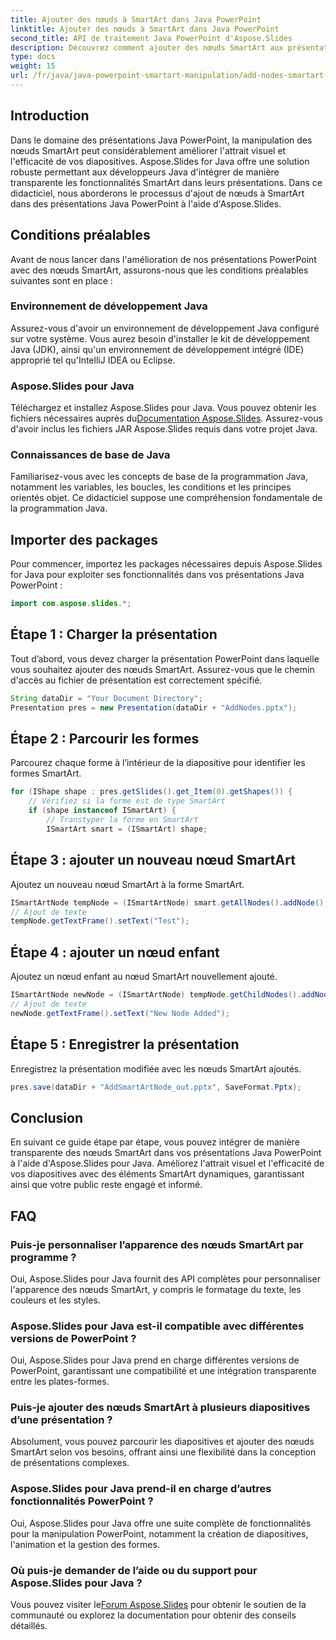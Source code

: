 ```yaml
---
title: Ajouter des nœuds à SmartArt dans Java PowerPoint
linktitle: Ajouter des nœuds à SmartArt dans Java PowerPoint
second_title: API de traitement Java PowerPoint d'Aspose.Slides
description: Découvrez comment ajouter des nœuds SmartArt aux présentations Java PowerPoint à l'aide d'Aspose.Slides pour Java. Améliorez l’attrait visuel sans effort.
type: docs
weight: 15
url: /fr/java/java-powerpoint-smartart-manipulation/add-nodes-smartart-java-powerpoint/
---
```

## Introduction
Dans le domaine des présentations Java PowerPoint, la manipulation des nœuds SmartArt peut considérablement améliorer l'attrait visuel et l'efficacité de vos diapositives. Aspose.Slides for Java offre une solution robuste permettant aux développeurs Java d'intégrer de manière transparente les fonctionnalités SmartArt dans leurs présentations. Dans ce didacticiel, nous aborderons le processus d'ajout de nœuds à SmartArt dans des présentations Java PowerPoint à l'aide d'Aspose.Slides.
## Conditions préalables
Avant de nous lancer dans l'amélioration de nos présentations PowerPoint avec des nœuds SmartArt, assurons-nous que les conditions préalables suivantes sont en place :
### Environnement de développement Java
Assurez-vous d'avoir un environnement de développement Java configuré sur votre système. Vous aurez besoin d'installer le kit de développement Java (JDK), ainsi qu'un environnement de développement intégré (IDE) approprié tel qu'IntelliJ IDEA ou Eclipse.
### Aspose.Slides pour Java
 Téléchargez et installez Aspose.Slides pour Java. Vous pouvez obtenir les fichiers nécessaires auprès du[Documentation Aspose.Slides](https://reference.aspose.com/slides/java/). Assurez-vous d'avoir inclus les fichiers JAR Aspose.Slides requis dans votre projet Java.
### Connaissances de base de Java
Familiarisez-vous avec les concepts de base de la programmation Java, notamment les variables, les boucles, les conditions et les principes orientés objet. Ce didacticiel suppose une compréhension fondamentale de la programmation Java.

## Importer des packages
Pour commencer, importez les packages nécessaires depuis Aspose.Slides for Java pour exploiter ses fonctionnalités dans vos présentations Java PowerPoint :
```java
import com.aspose.slides.*;
```
## Étape 1 : Charger la présentation
Tout d’abord, vous devez charger la présentation PowerPoint dans laquelle vous souhaitez ajouter des nœuds SmartArt. Assurez-vous que le chemin d'accès au fichier de présentation est correctement spécifié.
```java
String dataDir = "Your Document Directory";
Presentation pres = new Presentation(dataDir + "AddNodes.pptx");
```
## Étape 2 : Parcourir les formes
Parcourez chaque forme à l’intérieur de la diapositive pour identifier les formes SmartArt.
```java
for (IShape shape : pres.getSlides().get_Item(0).getShapes()) {
    // Vérifiez si la forme est de type SmartArt
    if (shape instanceof ISmartArt) {
        // Transtyper la forme en SmartArt
        ISmartArt smart = (ISmartArt) shape;
```
## Étape 3 : ajouter un nouveau nœud SmartArt
Ajoutez un nouveau nœud SmartArt à la forme SmartArt.
```java
ISmartArtNode tempNode = (ISmartArtNode) smart.getAllNodes().addNode();
// Ajout de texte
tempNode.getTextFrame().setText("Test");
```
## Étape 4 : ajouter un nœud enfant
Ajoutez un nœud enfant au nœud SmartArt nouvellement ajouté.
```java
ISmartArtNode newNode = (ISmartArtNode) tempNode.getChildNodes().addNode();
// Ajout de texte
newNode.getTextFrame().setText("New Node Added");
```
## Étape 5 : Enregistrer la présentation
Enregistrez la présentation modifiée avec les nœuds SmartArt ajoutés.
```java
pres.save(dataDir + "AddSmartArtNode_out.pptx", SaveFormat.Pptx);
```

## Conclusion
En suivant ce guide étape par étape, vous pouvez intégrer de manière transparente des nœuds SmartArt dans vos présentations Java PowerPoint à l'aide d'Aspose.Slides pour Java. Améliorez l'attrait visuel et l'efficacité de vos diapositives avec des éléments SmartArt dynamiques, garantissant ainsi que votre public reste engagé et informé.
## FAQ
### Puis-je personnaliser l’apparence des nœuds SmartArt par programme ?
Oui, Aspose.Slides pour Java fournit des API complètes pour personnaliser l'apparence des nœuds SmartArt, y compris le formatage du texte, les couleurs et les styles.
### Aspose.Slides pour Java est-il compatible avec différentes versions de PowerPoint ?
Oui, Aspose.Slides pour Java prend en charge différentes versions de PowerPoint, garantissant une compatibilité et une intégration transparente entre les plates-formes.
### Puis-je ajouter des nœuds SmartArt à plusieurs diapositives d’une présentation ?
Absolument, vous pouvez parcourir les diapositives et ajouter des nœuds SmartArt selon vos besoins, offrant ainsi une flexibilité dans la conception de présentations complexes.
### Aspose.Slides pour Java prend-il en charge d’autres fonctionnalités PowerPoint ?
Oui, Aspose.Slides pour Java offre une suite complète de fonctionnalités pour la manipulation PowerPoint, notamment la création de diapositives, l'animation et la gestion des formes.
### Où puis-je demander de l’aide ou du support pour Aspose.Slides pour Java ?
 Vous pouvez visiter le[Forum Aspose.Slides](https://forum.aspose.com/c/slides/11) pour obtenir le soutien de la communauté ou explorez la documentation pour obtenir des conseils détaillés.